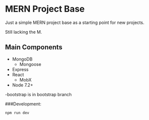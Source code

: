 # MERN Project Base
Just a simple MERN project base as a starting point for new projects.

Still lacking the M.

## Main Components
- MongoDB
	- Mongoose
- Express
- React
	- MobX
- Node 7.2+

-bootstrap is in bootstrap branch

###Development:
```bash
npm run dev
```
